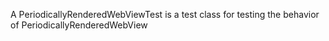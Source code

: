 A PeriodicallyRenderedWebViewTest is a test class for testing the behavior of PeriodicallyRenderedWebView